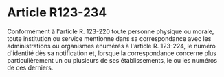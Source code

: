 # Article R123-234

Conformément à l'article R. 123-220 toute personne physique ou morale, toute institution ou service mentionne dans sa correspondance avec les administrations ou organismes énumérés à l'article R. 123-224, le numéro d'identité dès sa notification et, lorsque la correspondance concerne plus particulièrement un ou plusieurs de ses établissements, le ou les numéros de ces derniers.
